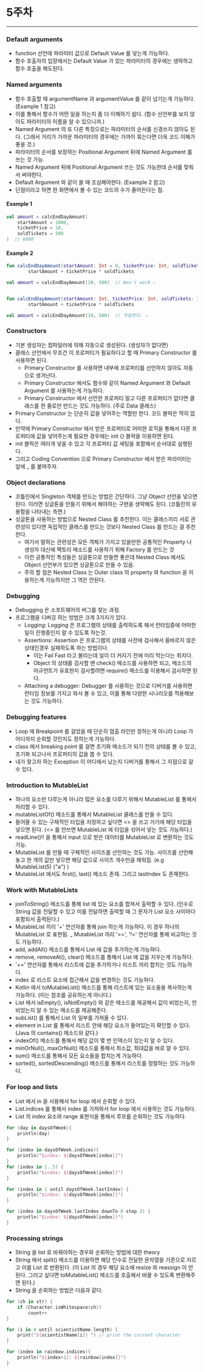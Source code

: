 # 5주차

***

### Default arguments

- function 선언에 파라미터 값으로 Default Value 를 넣는게 가능하다. 
- 함수 호출자의 입장에서는 Default Value 가 있는 파라미터의 경우에는 생략하고 함수 호출을 해도된다.

### Named arguments

- 함수 호출할 때 argumentName 과 argumentValue 를 같이 넘기는게 가능하다. (Example 1 참고)
- 이를 통해서 함수가 어떤 일을 하는지 좀 더 이해하기 쉽다. (함수 선언부를 보지 않아도 파라미터의 이름을 알 수 있으니까.)
- Named Argument 의 또 다른 특징으로는 파라미터의 순서를 신경쓰지 않아도 된다. (그래서 거리가 가까운 파라미터의 경우에는 가까이 묶는다면 더욱 코드 이해가 좋을 것.)
- 파라미터의 순서를 보장하는 Positional Argument 뒤에 Named Argument 를 쓰는 것 가능.
- Named Argument 뒤에 Positional Argument 쓰는 것도 가능한데 순서를 맞춰서 써야한다.  
- Default Argument 와 같이 쓸 때 조심해야한다. (Example 2 참고)
- 단점이라고 하면 한 화면에서 볼 수 있는 코드의 수가 줄어든다는 점.  

#### Example 1 

```kotlin
val amount = calcEndDayAmount(
    startAmount = 1000,
    ticketPrice = 10,
    soldTickets = 500
)  // 6000
```

#### Example 2  

```kotlin
fun calcEndDayAmount(startAmount: Int = 0, ticketPrice: Int, soldTickets: Int) =
        startAmount + ticketPrice * soldTickets

val amount = calcEndDayAmount(10, 500)  // Won't work —


fun calcEndDayAmount(startAmount: Int, ticketPrice: Int, soldTickets: Int = 0) =
        startAmount + ticketPrice * soldTickets

val amount = calcEndDayAmount(10, 500)  // 작동한다. —
```

### Constructors

- 기본 생성자는 컴파일러에 의해 자동으로 생성된다. (생성자가 없다면)
- 클래스 선언에서 무조건 이 프로퍼티가 필요하다고 할 때 Primary Constructor 를 사용하면 된다. 
  - Primary Constructor 를 사용하면 내부에 프로퍼티를 선언하지 않아도 자동으로 생겨난다. 
  - Primary Constructor 에서도 함수와 같이 Named Argument 와 Default Argument 를 사용하는게 가능하다.
  - Primary Constructor 에서 선언한 프로퍼티 말고 다른 프로퍼티가 없다면 클래스를 한 줄로만 만드는 것도 가능하다. (주로 Data 클래스)
- Primary Constructor 는 단순히 값을 넣어주는 역할만 한다. 코드 블락은 딱히 없다. 
- 만약에 Primary Constructor 에서 받은 프로퍼티로 어떠한 로직을 통해서 다른 프로퍼티에 값을 넣어주는게 필요한 경우에는 init {} 블락을 이용하면 된다.
- init 블락은 여러개 넣을 수 있고 각 프로퍼티 값 세팅을 포함해서 순서대로 실행된다.
- 그리고 Coding Convention 으로 Primary Constructor 에서 받은 파라미터는 앞에 _ 를 붙여주자.

### Object declarations

- 코틀린에서 Singleton 객체를 만드는 방법은 간단하다. 그냥 Object 선언을 넣으면 된다. 이러면 싱글톤을 만들기 위해서 해야하는 구현을 생략해도 된다. (코틀린의 유용함을 나타내는 측면.)
- 싱글톤을 사용하는 방법으로 Nested Class 를 추천한다. 이는 클래스끼리 서로 관련성이 있다면 독립적인 클래스를 만드는 것보다 Nested Class 를 만드는 걸 추천한다.
  - 여기서 말하는 관련성은 모든 객체가 가지고 있을만한 공통적인 Property 나 생성자 대신에 팩토리 메소드를 사용하기 위해 Factory 를 만드는 것 
  - 이런 공통적인 특성들은 싱글톤으로 만들면 좋은데 Nested Class 에서도 Object 선언부가 있으면 싱글톤으로 만들 수 있음.
  - 주의 할 점은 Nested Class 는 Outer class 의 property 와 function 을 이용하는게 가능하지만 그 역은 안된다.
   

### Debugging

- Debugging 은 소프트웨어의 버그를 찾는 과정.
- 프로그램을 디버깅 하는 방법은 크게 3가지가 있다.
  - Logging: Logging 은 프로그램의 상태를 출력하도록 해서 런타임중에 어떠한 일이 진행중인지 알 수 있도록 하는것.
  - Assertions: Assertion 은 프로그램의 상태를 사전에 검사해서 올바르지 않은 상태인경우 실패하도록 하는 방법이다.
    - 이는 Fail Fast 라고 불리는데 일이 더 커지기 전에 미리 막는다는 취지다.
    - Object 의 상태를 검사할 땐 check() 메소드를 사용하면 되고, 메소드의 아규먼트가 유효한지 검사할려면 require() 메소드를 이용해서 검사하면 된다.
  - Attaching a debugger: Debugger 를 사용하는 것으로 디버거를 사용하면 런타임 정보를 가지고 와서 볼 수 있고, 이를 통해 다양한 시나리오를 적용해보는 것도 가능하다.

### Debugging features

- Loop 에 Breakpoint 를 걸었을 때 단순히 멈출 라인만 정하는게 아니라 Loop 가 어디까지 순회할 것인지도 정하는게 가능하다.
- class 에서 breaking point 를 걸면 초기화 메소드가 되기 전의 상태를 볼 수 있고, 초기화 되고나서 프로퍼티의 값을 봅 수 있다.
- 내가 찾고자 하는 Exception 이 어디에서 났는지 디버거를 통해서 그 지점으로 갈 수 있다. 

### Introduction to MutableList

- 하나의 요소만 다루는게 아니라 많은 요소를 다루기 위해서 MutableList 를 통해서 처리할 수 있다. 
- mutableListOf() 메소드를 통해서 MutableList 클래스를 만들 수 있다.
- 들어올 수 있는 구체적인 타입을 지정하고 싶다면 <> 을 쓰고 거기에 해당 타입을 넣으면 된다. (<> 를 안쓰면 MutableList 에 타입을 섞어서 넣는 것도 가능하다.)
- readLine()!! 을 통해서 input 으로 받은 데이터를 MutableList 로 변환하는 것도 가능.
- MutableList 를 만들 때 구체적인 사이즈를 선언하는 것도 가능. 사이즈를 선언해놓고 한 개의 값만 넣으면 해당 값으로 사이즈 개수만큼 채워짐. (e.g MutableList(5) {"a"} )
- MutableList 에서도 first(), last() 메소드 존재. 그리고 lastIndex 도 존재한다.

### Work with MutableLists

- joinToString() 메소드를 통해 list 에 있는 요소를 합쳐서 출력할 수 있다. (인수로 String 값을 전달할 수 있고 이를 전달하면 출력할 때 그 문자가 List 요소 사이마다 포함되서 출력된다.)
- MutableList 끼리 '+' 연산자를 통해 join 하는게 가능하다. 이 경우 하나의 MutableList 로 표현됨.
_ MutableList 끼리 '==', '!=' 연산자를 통해 비교하는 것도 가능하다.
- add, addAll() 메소드를 통해서 List 에 값을 추가하는게 가능하다. 
- remove, removeAt(), clear() 메소드를 통해서 List 에 값을 지우는게 가능하다.
- '+=' 연산자를 통해서 리스트에 값을 추가하거나 리스트 끼리 합치는 것도 가능하다.
- index 로 리스트 요소에 접근해서 값을 변경하는 것도 가능하다.
- Kotlin 에서 toMutableList() 메소드를 통해 리스트에 있는 요소들을 복사하는게 가능하다. (이는 참조를 공유하는게 아니다.)
- List 에서 isEmpty(), isNotEmpty() 와 같은 메소드를 제공해서 값이 비었는지, 안 비었는지 알 수 있는 메소드를 제공해준다.
- subList() 를 통해서 List 의 일부를 가져올 수 있다.
- element in List 를 통해서 리스트 안에 해당 요소가 들어있는지 확인할 수 있다. (Java 의 contains() 메소드와 같다.)
- indexOf() 메소드를 통해서 해당 값이 몇 번 인덱스이 있는지 알 수 있다.
- minOrNull(), maxOrNull() 메소드를 통해서 최소값, 최대값을 바로 알 수 있다.
- sum() 메소드를 통해서 모든 요소들을 합치는게 가능하다.
- sorted(), sortedDescending() 메소드를 통해서 리스트를 정렬하는 것도 가능하다.

### For loop and lists

- List 에서 in 을 사용해서 for loop 에서 순회할 수 있다.
- List.indices 를 통해서 index 를 가져와서 for loop 에서 사용하는 것도 가능하다.
- List 의 index 요소와 range 표현식을 통해서 루프를 순회하는 것도 가능하다.

```kotlin
for (day in daysOfWeek){
    println(day)
}

for (index in daysOfWeek.indices){
    println("$index: ${daysOfWeek[index]}")
}
for (index in 1..5) {
    println("$index: ${daysOfWeek[index]}")
}

for (index in 1 until daysOfWeek.lastIndex) {
    println("$index: ${daysOfWeek[index]}")
}

for (index in daysOfWeek.lastIndex downTo 0 step 2) {
    println("$index: ${daysOfWeek[index]}")
}
```

### Processing strings
- String 을 list 로 바꿔야하는 경우와 순회하는 방법에 대한 theory 
- String 에서 split() 메소드를 이용하면 해당 인수로 전달한 문자열을 기준으로 자르고 이를 List 로 반환된다. (이 List 의 경우 해당 요소에 resize 와 reassign 이 안된다. 그러고 싶다면 toMutableList() 메소드를 호출해서 바꿀 수 있도록 변환해주면 된다.)
- String 을 순회하는 방법은 다음과 같다.

```kotlin
for (ch in str) {
    if (Character.isWhitespace(ch))
        count++
}

for (i in 0 until scientistName.length) {
    print("${scientistName[i]} ") // print the current character
}

for (index in rainbow.indices){
    println("${index+1}: ${rainbow[index]}")
}
``` 

